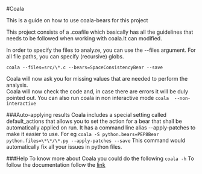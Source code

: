 #Coala

This is a guide on how to use coala-bears for this project

This project consists of a .coafile which basically has all the guidelines
that needs to be followed when working with coala.It can modified.

In order to specify the files to analyze, you can use the --files argument. 
For all file paths, you can specify (recursive) globs.

`coala --files=src/\*.c --bears=SpaceConsistencyBear --save`

Coala will now ask you for missing values that are needed to perform the analysis.  
Coala will now check the code and, in case there are errors it will be duly pointed out.
You can also run coala in non interactive mode 
`coala  --non-interactive`  

###Auto-applying results
Coala includes a special setting called default_actions that allows you to set the 
action for a bear that shall be automatically applied on run. It has a command line 
alias --apply-patches to make it easier to use.
For eg
`coala -S python.bears=PEP8Bear python.files=\*\*/\*.py --apply-patches --save`
This command would automatically fix all your issues in python files.

###Help
To know more about Coala you could do the following
`coala -h`
To follow the documentation follow the [link](https://docs.coala.io/en/latest/Users/Tutorial.html)